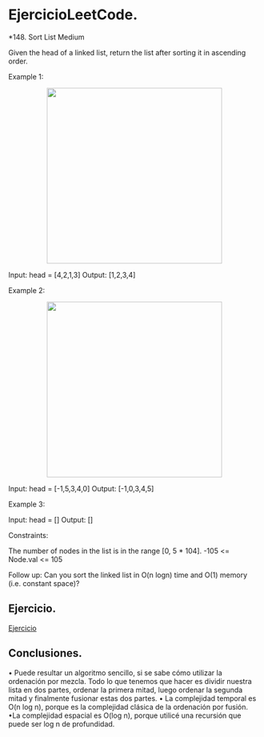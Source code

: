 # EjercicioLeetCode.

*148. Sort List
Medium

Given the head of a linked list, return the list after sorting it in ascending order.

Example 1:

<p align="center"><img src="https://assets.leetcode.com/uploads/2020/09/14/sort_list_1.jpg" height="350px"></p>

Input: head = [4,2,1,3]
Output: [1,2,3,4]

Example 2:

<p align="center"><img src="https://assets.leetcode.com/uploads/2020/09/14/sort_list_2.jpg" height="350px"></p>

Input: head = [-1,5,3,4,0]
Output: [-1,0,3,4,5]

Example 3:

Input: head = []
Output: []
 
Constraints:

The number of nodes in the list is in the range [0, 5 * 104].
-105 <= Node.val <= 105
 
Follow up: Can you sort the linked list in O(n logn) time and O(1) memory (i.e. constant space)?

## Ejercicio.

[Ejercicio](https://leetcode.com/problems/sort-list/) 


## Conclusiones.
•	Puede resultar un algoritmo sencillo, si se sabe cómo utilizar la ordenación por mezcla. Todo lo que tenemos que hacer es dividir nuestra lista en dos partes, ordenar la primera mitad, luego ordenar la segunda mitad y finalmente fusionar estas dos partes.
•	La complejidad temporal es O(n log n), porque es la complejidad clásica de la ordenación por fusión. 
•La complejidad espacial es O(log n), porque utilicé una recursión que puede ser log n de profundidad.





